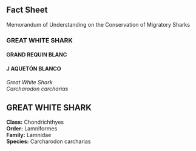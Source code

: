 ## Fact Sheet

Memorandum of Understanding on the Conservation of Migratory Sharks

### GREAT WHITE SHARK  
#### GRAND REQUIN BLANC  
#### J AQUETÓN BLANCO

*Great White Shark*  
*Carcharodon carcharias*  

## GREAT WHITE SHARK

**Class:** Chondrichthyes  
**Order:** Lamniformes  
**Family:** Lamnidae  
**Species:** Carcharodon carcharias  